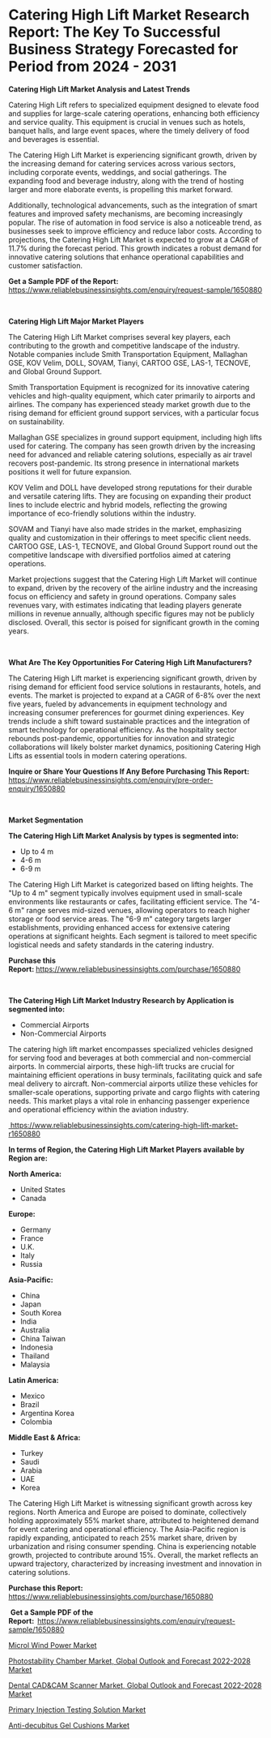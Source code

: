 <p><h1>Catering High Lift Market Research Report: The Key To Successful Business Strategy Forecasted for Period from 2024 - 2031</h1></p><p><strong>Catering High Lift Market Analysis and Latest Trends</strong></p>
<p><p>Catering High Lift refers to specialized equipment designed to elevate food and supplies for large-scale catering operations, enhancing both efficiency and service quality. This equipment is crucial in venues such as hotels, banquet halls, and large event spaces, where the timely delivery of food and beverages is essential. </p><p>The Catering High Lift Market is experiencing significant growth, driven by the increasing demand for catering services across various sectors, including corporate events, weddings, and social gatherings. The expanding food and beverage industry, along with the trend of hosting larger and more elaborate events, is propelling this market forward. </p><p>Additionally, technological advancements, such as the integration of smart features and improved safety mechanisms, are becoming increasingly popular. The rise of automation in food service is also a noticeable trend, as businesses seek to improve efficiency and reduce labor costs. According to projections, the Catering High Lift Market is expected to grow at a CAGR of 11.7% during the forecast period. This growth indicates a robust demand for innovative catering solutions that enhance operational capabilities and customer satisfaction.</p></p>
<p><strong>Get a Sample PDF of the Report:&nbsp;</strong> <a href="https://www.reliablebusinessinsights.com/enquiry/request-sample/1650880?utm_campaign=1571&utm_medium=2&utm_source=Github&utm_content=ia&utm_term=12102024&utm_id=catering-high-lift">https://www.reliablebusinessinsights.com/enquiry/request-sample/1650880</a></p>
<p>&nbsp;</p>
<p><strong>Catering High Lift Major Market Players</strong></p>
<p><p>The Catering High Lift Market comprises several key players, each contributing to the growth and competitive landscape of the industry. Notable companies include Smith Transportation Equipment, Mallaghan GSE, KOV Velim, DOLL, SOVAM, Tianyi, CARTOO GSE, LAS-1, TECNOVE, and Global Ground Support.</p><p>Smith Transportation Equipment is recognized for its innovative catering vehicles and high-quality equipment, which cater primarily to airports and airlines. The company has experienced steady market growth due to the rising demand for efficient ground support services, with a particular focus on sustainability.</p><p>Mallaghan GSE specializes in ground support equipment, including high lifts used for catering. The company has seen growth driven by the increasing need for advanced and reliable catering solutions, especially as air travel recovers post-pandemic. Its strong presence in international markets positions it well for future expansion.</p><p>KOV Velim and DOLL have developed strong reputations for their durable and versatile catering lifts. They are focusing on expanding their product lines to include electric and hybrid models, reflecting the growing importance of eco-friendly solutions within the industry. </p><p>SOVAM and Tianyi have also made strides in the market, emphasizing quality and customization in their offerings to meet specific client needs. CARTOO GSE, LAS-1, TECNOVE, and Global Ground Support round out the competitive landscape with diversified portfolios aimed at catering operations.</p><p>Market projections suggest that the Catering High Lift Market will continue to expand, driven by the recovery of the airline industry and the increasing focus on efficiency and safety in ground operations. Company sales revenues vary, with estimates indicating that leading players generate millions in revenue annually, although specific figures may not be publicly disclosed. Overall, this sector is poised for significant growth in the coming years.</p></p>
<p>&nbsp;</p>
<p><strong>What Are The Key Opportunities For Catering High Lift Manufacturers?</strong></p>
<p><p>The Catering High Lift market is experiencing significant growth, driven by rising demand for efficient food service solutions in restaurants, hotels, and events. The market is projected to expand at a CAGR of 6-8% over the next five years, fueled by advancements in equipment technology and increasing consumer preferences for gourmet dining experiences. Key trends include a shift toward sustainable practices and the integration of smart technology for operational efficiency. As the hospitality sector rebounds post-pandemic, opportunities for innovation and strategic collaborations will likely bolster market dynamics, positioning Catering High Lifts as essential tools in modern catering operations.</p></p>
<p><strong>Inquire or Share Your Questions If Any Before Purchasing This Report:</strong> <a href="https://www.reliablebusinessinsights.com/enquiry/pre-order-enquiry/1650880?utm_campaign=1571&utm_medium=2&utm_source=Github&utm_content=ia&utm_term=12102024&utm_id=catering-high-lift">https://www.reliablebusinessinsights.com/enquiry/pre-order-enquiry/1650880</a></p>
<p>&nbsp;</p>
<p><strong>Market Segmentation</strong></p>
<p><strong>The Catering High Lift Market Analysis by types is segmented into:</strong></p>
<p><ul><li>Up to 4 m</li><li>4-6 m</li><li>6-9 m</li></ul></p>
<p><p>The Catering High Lift Market is categorized based on lifting heights. The "Up to 4 m" segment typically involves equipment used in small-scale environments like restaurants or cafes, facilitating efficient service. The "4-6 m" range serves mid-sized venues, allowing operators to reach higher storage or food service areas. The "6-9 m" category targets larger establishments, providing enhanced access for extensive catering operations at significant heights. Each segment is tailored to meet specific logistical needs and safety standards in the catering industry.</p></p>
<p><strong>Purchase this Report:&nbsp;</strong><a href="https://www.reliablebusinessinsights.com/purchase/1650880?utm_campaign=1571&utm_medium=2&utm_source=Github&utm_content=ia&utm_term=12102024&utm_id=catering-high-lift">https://www.reliablebusinessinsights.com/purchase/1650880</a></p>
<p>&nbsp;</p>
<p><strong>The Catering High Lift Market Industry Research by Application is segmented into:</strong></p>
<p><ul><li>Commercial Airports</li><li>Non-Commercial Airports</li></ul></p>
<p><p>The catering high lift market encompasses specialized vehicles designed for serving food and beverages at both commercial and non-commercial airports. In commercial airports, these high-lift trucks are crucial for maintaining efficient operations in busy terminals, facilitating quick and safe meal delivery to aircraft. Non-commercial airports utilize these vehicles for smaller-scale operations, supporting private and cargo flights with catering needs. This market plays a vital role in enhancing passenger experience and operational efficiency within the aviation industry.</p></p>
<p><a href="https://www.reliablebusinessinsights.com/catering-high-lift-market-r1650880?utm_campaign=1571&utm_medium=2&utm_source=Github&utm_content=ia&utm_term=12102024&utm_id=catering-high-lift">&nbsp;https://www.reliablebusinessinsights.com/catering-high-lift-market-r1650880</a></p>
<p><strong>In terms of Region, the Catering High Lift Market Players available by Region are:</strong></p>
<p>
    <p> <strong> North America: </strong>
        <ul>
            <li>United States</li>
            <li>Canada</li>
        </ul>
        </p> 
    <p> <strong> Europe: </strong>
        <ul>
            <li>Germany</li>
            <li>France</li>
            <li>U.K.</li>
            <li>Italy</li>
            <li>Russia</li>
        </ul>
        </p> 
    <p> <strong> Asia-Pacific: </strong>
        <ul>
            <li>China</li>
            <li>Japan</li>
            <li>South Korea</li>
            <li>India</li>
            <li>Australia</li>
            <li>China Taiwan</li>
            <li>Indonesia</li>
            <li>Thailand</li>
            <li>Malaysia</li>
        </ul>
        </p> 
    <p> <strong> Latin America: </strong>
        <ul>
            <li>Mexico</li>
            <li>Brazil</li>
            <li>Argentina Korea</li>
            <li>Colombia</li>
        </ul>
        </p> 
    <p> <strong> Middle East & Africa: </strong>
        <ul>
            <li>Turkey</li>
            <li>Saudi</li>
            <li>Arabia</li>
            <li>UAE</li>
            <li>Korea</li>
        </ul>
    </p>
    </p>
<p><p>The Catering High Lift Market is witnessing significant growth across key regions. North America and Europe are poised to dominate, collectively holding approximately 55% market share, attributed to heightened demand for event catering and operational efficiency. The Asia-Pacific region is rapidly expanding, anticipated to reach 25% market share, driven by urbanization and rising consumer spending. China is experiencing notable growth, projected to contribute around 15%. Overall, the market reflects an upward trajectory, characterized by increasing investment and innovation in catering solutions.</p></p>
<p><strong>Purchase this Report: </strong><a href="https://www.reliablebusinessinsights.com/purchase/1650880?utm_campaign=1571&utm_medium=2&utm_source=Github&utm_content=ia&utm_term=12102024&utm_id=catering-high-lift">https://www.reliablebusinessinsights.com/purchase/1650880</a></p>
<p>&nbsp;<strong>Get a Sample PDF of the Report:&nbsp;&nbsp;</strong><a href="https://www.reliablebusinessinsights.com/enquiry/request-sample/1650880?utm_campaign=1571&utm_medium=2&utm_source=Github&utm_content=ia&utm_term=12102024&utm_id=catering-high-lift">https://www.reliablebusinessinsights.com/enquiry/request-sample/1650880</a></p>
<p><strong></strong></p>
<p><p><a href="https://www.linkedin.com/pulse/global-perspectives-microl-wind-power-market-trends-forecast-7igye?utm_campaign=1571&utm_medium=2&utm_source=Github&utm_content=ia&utm_term=12102024&utm_id=catering-high-lift">Microl Wind Power Market</a></p><p><a href="https://github.com/sumonsky0m/Market-Research-Report-List-1/blob/main/photostability-chamber-market-global-outlook-and-forecast-2022-2028-market.md?utm_campaign=1571&utm_medium=2&utm_source=Github&utm_content=ia&utm_term=12102024&utm_id=catering-high-lift">Photostability Chamber Market, Global Outlook and Forecast 2022-2028 Market</a></p><p><a href="https://github.com/RogerBennett414/Market-Research-Report-List-1/blob/main/dental-cadcam-scanner-market-global-outlook-and-forecast-2022-2028-market.md?utm_campaign=1571&utm_medium=2&utm_source=Github&utm_content=ia&utm_term=12102024&utm_id=catering-high-lift">Dental CAD&CAM Scanner Market, Global Outlook and Forecast 2022-2028 Market</a></p><p><a href="https://www.linkedin.com/pulse/global-primary-injection-testing-solution-market-trends-ytn2e?utm_campaign=1571&utm_medium=2&utm_source=Github&utm_content=ia&utm_term=12102024&utm_id=catering-high-lift">Primary Injection Testing Solution Market</a></p><p><a href="https://www.linkedin.com/pulse/anti-decubitus-gel-cushions-market-global-regional-papce?utm_campaign=1571&utm_medium=2&utm_source=Github&utm_content=ia&utm_term=12102024&utm_id=catering-high-lift">Anti-decubitus Gel Cushions Market</a></p></p>